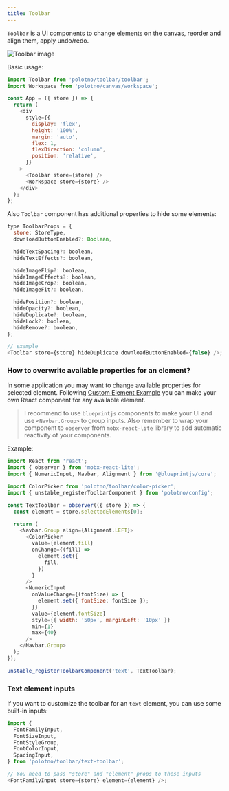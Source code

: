```yaml
---
title: Toolbar
---
```


`Toolbar` is a UI components to change elements on the canvas, reorder and align them, apply undo/redo.

![Toolbar image](/img/toolbar.png)

Basic usage:

```js
import Toolbar from 'polotno/toolbar/toolbar';
import Workspace from 'polotno/canvas/workspace';

const App = ({ store }) => {
  return (
    <div
      style={{
        display: 'flex',
        height: '100%',
        margin: 'auto',
        flex: 1,
        flexDirection: 'column',
        position: 'relative',
      }}
    >
      <Toolbar store={store} />
      <Workspace store={store} />
    </div>
  );
};
```

Also `Toolbar` component has additional properties to hide some elements:

```js
type ToolbarProps = {
  store: StoreType,
  downloadButtonEnabled?: Boolean,

  hideTextSpacing?: boolean,
  hideTextEffects?: boolean,

  hideImageFlip?: boolean,
  hideImageEffects?: boolean,
  hideImageCrop?: boolean,
  hideImageFit?: boolean,

  hidePosition?: boolean,
  hideOpacity?: boolean,
  hideDuplicate?: boolean,
  hideLock?: boolean,
  hideRemove?: boolean,
};

// example
<Toolbar store={store} hideDuplicate downloadButtonEnabled={false} />;
```

### How to overwrite available properties for an element?

In some application you may want to change available properties for selected element. Following [Custom Element Example](/docs/custom-element) you can make your own React component for any available element.

> I recommend to use `blueprintjs` components to make your UI and use `<Navbar.Group>` to group inputs. Also remember to wrap your component to `observer` from `mobx-react-lite` library to add automatic reactivity of your components.

Example:

```js
import React from 'react';
import { observer } from 'mobx-react-lite';
import { NumericInput, Navbar, Alignment } from '@blueprintjs/core';

import ColorPicker from 'polotno/toolbar/color-picker';
import { unstable_registerToolbarComponent } from 'polotno/config';

const TextToolbar = observer(({ store }) => {
  const element = store.selectedElements[0];

  return (
    <Navbar.Group align={Alignment.LEFT}>
      <ColorPicker
        value={element.fill}
        onChange={(fill) =>
          element.set({
            fill,
          })
        }
      />
      <NumericInput
        onValueChange={(fontSize) => {
          element.set({ fontSize: fontSize });
        }}
        value={element.fontSize}
        style={{ width: '50px', marginLeft: '10px' }}
        min={1}
        max={40}
      />
    </Navbar.Group>
  );
});

unstable_registerToolbarComponent('text', TextToolbar);
```

### Text element inputs

If you want to customize the toolbar for an `text` element, you can use some built-in inputs:

```js
import {
  FontFamilyInput,
  FontSizeInput,
  FontStyleGroup,
  FontColorInput,
  SpacingInput,
} from 'polotno/toolbar/text-toolbar';

// You need to pass "store" and "element" props to these inputs
<FontFamilyInput store={store} element={element} />;
```
